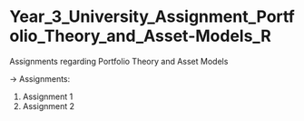 # Year_3_University_Assignment_Portfolio_Theory_and_Asset-Models_R
Assignments regarding Portfolio Theory and Asset Models

-> Assignments:
1) Assignment 1
2) Assignment 2
